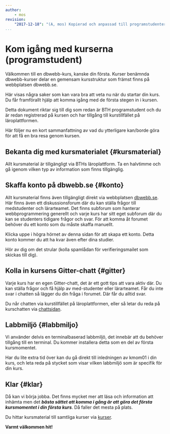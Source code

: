```yaml
---
author:
    - mos
revision:
    "2017-12-18": "(A, mos) Kopierad och anpassad till programstudenter och icke-dbwebbare."
...
```

Kom igång med kurserna (programstudent)
==================================

Välkommen till en dbwebb-kurs, kanske din första. Kurser benämnda dbwebb-kurser delar en gemensam kursstruktur som främst finns på webbplatsen dbwebb.se.

Här visas några saker som kan vara bra att veta nu när du startar din kurs. Du får framförallt hjälp att komma igång med de första stegen in i kursen.

Detta dokument riktar sig till dig som redan är BTH programstudent och du är redan registrerad på kursen och har tillgång till kurstillfället på läroplattformen.

Här följer nu en kort sammanfattning av vad du ytterligare kan/borde göra för att få en bra resa genom kursen.

<!--more-->



Bekanta dig med kursmaterialet {#kursmaterial}
-----------------------------------------------------------

Allt kursmaterial är tillgängligt via BTHs läroplattform. Ta en halvtimme och gå igenom vilken typ av information som finns tillgänglig.



Skaffa konto på dbwebb.se {#konto}
-----------------------------------------------------------

Allt kursmaterial finns även tillgängligt direkt via webbplatsen [dbwebb.se](/). Här finns även ett diskussionsforum där du kan ställa frågor till medstudenter och lärarteamet. Det finns subforum som hanterar webbprogrammering generellt och varje kurs har sitt eget subforum där du kan se studenters tidigare frågor och svar. För att komma åt forumet behöver du ett konto som du måste skaffa manuellt.

Klicka uppe i högra hörnet av denna sidan för att skapa ett konto. Detta konto kommer du att ha kvar även efter dina studier.

Hör av dig om det strular (kolla spamlådan för verifieringsmailet som skickas till dig).



Kolla in kursens Gitter-chatt {#gitter}
-----------------------------------------------------------

Varje kurs har en egen Gitter-chatt, det är ett gott tips att vara aktiv där. Du kan ställa frågor och få hjälp av med-studenter eller lärarteamet. Får du inte svar i chatten så lägger du din fråga i forumet. Där får du alltid svar.

Du når chatten via kurstillfället på läroplattformen, eller så letar du reda på kurschatten via [chattsidan](irc).



Labbmiljö {#labbmiljo}
-----------------------------------------------------------

Vi använder delvis en terminalbaserad labbmiljö, det innebär att du behöver tillgång till en terminal. Du kommer installera detta som en del av första kursmomentet.

Har du lite extra tid över kan du gå direkt till inledningen av kmom01 i din kurs, och leta reda på stycket som visar vilken labbmiljö som är specifik för din kurs.



Klar {#klar}
-----------------------------------------------------------

Då kan vi börja jobba. Det finns mycket mer att läsa och information att inhämta men det ***bästa sättet att komma i gång är att göra det första kursmomentet i din första kurs***. Då faller det mesta på plats.

Du hittar kursmaterial till samtliga kurser via [kurser](kurser).

**Varmt välkommen hit!**
